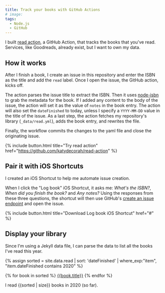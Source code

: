 ```yaml
---
title: Track your books with GitHub Actions
# image:
tags:
  - Node.js
  - GitHub
---
```


I built [read action](https://github.com/katydecorah/read-action), a GitHub Action, that tracks the books that you've read. Services, like Goodreads, already exist, but I want to own my data.

## How it works

After I finish a book, I create an issue in this repository and enter the ISBN as the title and add the `read` label. Once I open the issue, the GitHub action, kicks off.

The action parses the issue title to extract the ISBN. Then it uses [node-isbn](https://www.npmjs.com/package/node-isbn) to grab the metadata for the book. If I added any content to the body of the issue, the action will set it as the value of `notes` in the book entry. The action will also set the `dateFinished` to today, unless I specify a `YYYY-MM-DD` value in the title of the issue. As a last step, the action fetches my repository's library (`_data/read.yml`), adds the book entry, and rewrites the file.

Finally, the workflow commits the changes to the yaml file and close the originating issue.

{% include button.html title="Try read action" href="https://github.com/katydecorah/read-action" %}

## Pair it with iOS Shortcuts

I created an iOS Shortcut to help me automate issue creation.

When I click the "Log book" iOS Shortcut, it asks me: _What's the ISBN?_, _When did you finish the book?_ and _Any notes?_ Using the responses from these three questions, the shortcut will then use GitHub's [create an issue endpoint](https://docs.github.com/en/rest/reference/issues#create-an-issue) and open the issue.

{% include button.html title="Download Log book iOS Shortcut" href="#" %}

## Display your library

Since I'm using a Jekyll data file, I can parse the data to list all the books I've read this year.

{% assign sorted = site.data.read | sort: 'dateFinished' | where_exp:"item",
"item.dateFinished contains 2020" %}

<div class="books">
{% for book in sorted %}
<a href="{{book.canonicalVolumeLink}}" class="book" style="background-image: url({{book.imageLinks.thumbnail}})"><span class="visually-hidden">{{book.title}}</span></a>
{% endfor %}
</div>

I read {{sorted | size}} books in 2020 (so far).

